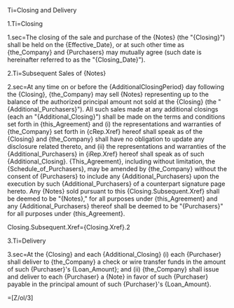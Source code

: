 Ti=Closing and Delivery

1.Ti=Closing

1.sec=The closing of the sale and purchase of the {Notes} (the "{Closing}") shall be held on the {Effective_Date}, or at such other time as {the_Company} and {Purchasers} may mutually agree (such date is hereinafter referred to as the "{Closing_Date}").

2.Ti=Subsequent Sales of {Notes}

2.sec=At any time on or before the {AdditionalClosingPeriod} day following the {Closing}, {the_Company} may sell {Notes} representing up to the balance of the authorized principal amount not sold at the {Closing} (the "{Additional_Purchasers}").  All such sales made at any additional closings (each an "{Additional_Closing}") shall be made on the terms and conditions set forth in {this_Agreement} and (i)  the representations and warranties of {the_Company} set forth in {cRep.Xref} hereof shall speak as of the {Closing} and {the_Company} shall have no obligation to update any disclosure related thereto, and (ii) the representations and warranties of the {Additional_Purchasers} in {iRep.Xref} hereof shall speak as of such {Additional_Closing}.  {This_Agreement}, including without limitation, the {Schedule_of_Purchasers}, may be amended by {the_Company} without the consent of {Purchasers} to include any {Additional_Purchasers} upon the execution by such {Additional_Purchasers} of a counterpart signature page hereto.  Any {Notes} sold pursuant to this {Closing.Subsequent.Xref} shall be deemed to be "{Notes}," for all purposes under {this_Agreement} and any {Additional_Purchasers} thereof shall be deemed to be "{Purchasers}" for all purposes under {this_Agreement}.

Closing.Subsequent.Xref={Closing.Xref}.2

3.Ti=Delivery

3.sec=At the {Closing} and each {Additional_Closing} (i) each {Purchaser} shall deliver to {the_Company} a check or wire transfer funds in the amount of such {Purchaser}'s {Loan_Amount}; and (ii) {the_Company} shall issue and deliver to each {Purchaser} a {Note} in favor of such {Purchaser} payable in the principal amount of such {Purchaser}'s {Loan_Amount}.

=[Z/ol/3]
